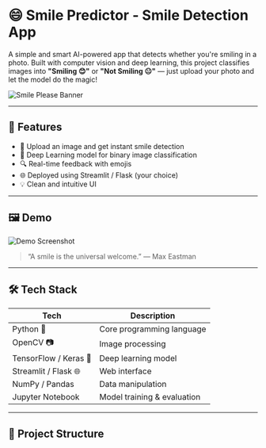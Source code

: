 # 😄 Smile Predictor - Smile Detection App

A simple and smart AI-powered app that detects whether you're smiling in a photo. Built with computer vision and deep learning, this project classifies images into **"Smiling 😊"** or **"Not Smiling 😐"** — just upload your photo and let the model do the magic!

![Smile Please Banner](https://img.freepik.com/free-vector/happy-face-emoticon-yellow-background_1017-32368.jpg) <!-- Replace with your own image or banner -->

---

## 🚀 Features

- 📸 Upload an image and get instant smile detection
- 🧠 Deep Learning model for binary image classification
- 🔍 Real-time feedback with emojis
- 🌐 Deployed using Streamlit / Flask (your choice)
- 💡 Clean and intuitive UI

---

## 🖼️ Demo

![Demo Screenshot](demo/demo-smile.png) <!-- Replace with your own image -->
> “A smile is the universal welcome.” — Max Eastman

---

## 🛠️ Tech Stack

| Tech | Description |
|------|-------------|
| Python 🐍 | Core programming language |
| OpenCV 📷 | Image processing |
| TensorFlow / Keras 🧠 | Deep learning model |
| Streamlit / Flask 🌐 | Web interface |
| NumPy / Pandas | Data manipulation |
| Jupyter Notebook | Model training & evaluation |

---

## 📂 Project Structure

